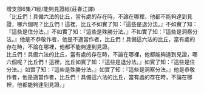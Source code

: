 增支部6集71經/能夠見證經(莊春江譯)  
「比丘們！具備六法的比丘，當有處的存在時，不論在哪裡，他都不能夠達到見證，哪六個呢？比丘們！這裡，比丘不如實了知：『這些是退分法。』不如實了知：『這些是住分法。』不如實了知：『這些是殊勝分法。』不如實了知：『這些是洞察分法。』他是不恭敬作者，他是不適當作者，比丘們！具備這六法的比丘，當有處的存在時，不論在哪裡，他都不能夠達到見證。  
比丘們！具備六法的比丘，當有處的存在時，不論在哪裡，他都能夠達到見證，哪六個呢？比丘們！這裡，比丘如實了知：『這些是退分法。』如實了知：『這些是住分法。』如實了知：『這些是殊勝分法。』如實了知：『這些是洞察分法。』他是恭敬作者，他是適當作者，比丘們！具備這六法的比丘，當有處的存在時，不論在哪裡，他都能夠達到見證。」  
  
  

